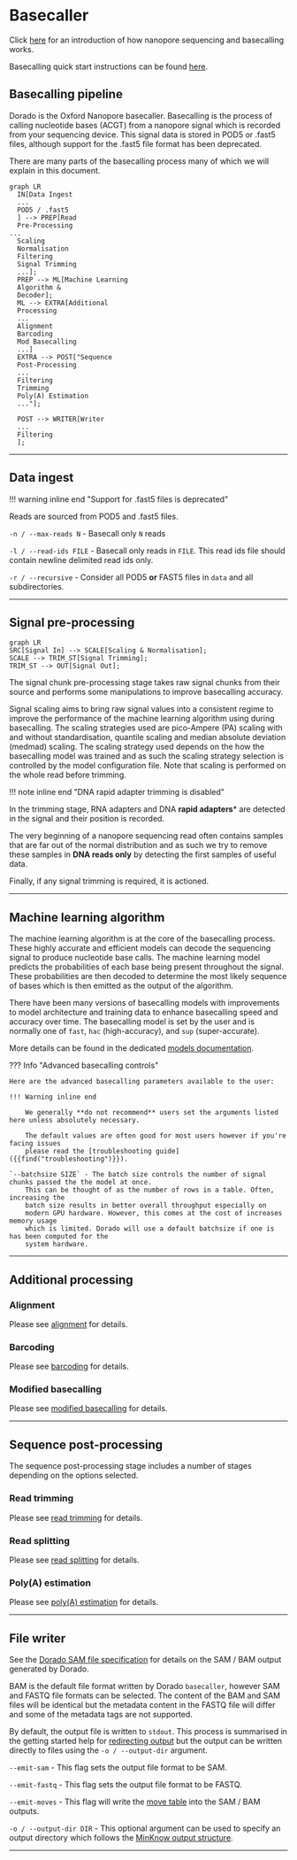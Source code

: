 # Basecaller

Click [here](https://nanoporetech.com/platform/technology/basecalling) for an introduction of how
nanopore sequencing and basecalling works.

Basecalling quick start instructions can be found [here]({{find("simplex")}}).

## Basecalling pipeline

Dorado is the Oxford Nanopore basecaller. Basecalling is the process of calling nucleotide bases (ACGT) from
a nanopore signal which is recorded from your sequencing device. This signal data is stored
in POD5 or .fast5 files, although support for the .fast5 file format has been deprecated.

There are many parts of the basecalling process many of which we will explain in this document.

``` mermaid
graph LR
  IN[Data Ingest
  ...
  POD5 / .fast5
  ] --> PREP[Read
  Pre-Processing
...
  Scaling
  Normalisation
  Filtering
  Signal Trimming
  ...];
  PREP --> ML[Machine Learning
  Algorithm &
  Decoder];
  ML --> EXTRA[Additional
  Processing
  ...
  Alignment
  Barcoding
  Mod Basecalling
  ...]
  EXTRA --> POST["Sequence
  Post-Processing
  ...
  Filtering
  Trimming
  Poly(A) Estimation
  ..."];

  POST --> WRITER[Writer
  ...
  Filtering
  ];
```

---

## Data ingest

!!! warning inline end "Support for .fast5 files is deprecated"

Reads are sourced from POD5 and .fast5 files.

`-n / --max-reads N` - Basecall only `N` reads

`-l / --read-ids FILE` - Basecall only reads in `FILE`. This read ids file should contain newline delimited read ids only.

`-r / --recursive` - Consider all POD5 **or** FAST5 files in `data` and all subdirectories.

---

## Signal pre-processing

```mermaid
graph LR
SRC[Signal In] --> SCALE[Scaling & Normalisation];
SCALE --> TRIM_ST[Signal Trimming];
TRIM_ST --> OUT[Signal Out];
```

The signal chunk pre-processing stage takes raw signal chunks from their source and performs some
manipulations to improve basecalling accuracy.

Signal scaling aims to bring raw signal values into a consistent regime to improve the
performance of the machine learning algorithm using during basecalling.
The scaling strategies used are pico-Ampere (PA) scaling with and
without standardisation, quantile scaling and median absolute deviation (medmad) scaling.
The scaling strategy used depends on the how the basecalling model was trained and as such
the scaling strategy selection is controlled by the model configuration file. Note that scaling is
performed on the whole read before trimming.

!!! note inline end "DNA rapid adapter trimming is disabled"

In the trimming stage, RNA adapters and DNA **rapid adapters*** are detected in the signal
and their position is recorded.

The very beginning of a nanopore sequencing read often contains samples that are far out of
the normal distribution and as such we try to remove these samples in **DNA reads only**
by detecting the first samples of useful data.

Finally, if any signal trimming is required, it is actioned.

---

## Machine learning algorithm

The machine learning algorithm is at the core of the basecalling process. These highly accurate
and efficient models can decode the sequencing signal to produce nucleotide base calls.
The machine learning model predicts the probabilities of each base being present throughout the
signal. These probabilities are then decoded to determine the most likely sequence of bases which
is then emitted as the output of the algorithm.

There have been many versions of basecalling models with improvements to model architecture and
training data to enhance basecalling speed and accuracy over time. The basecalling model
is set by the user and is normally one of `fast`, `hac` (high-accuracy), and `sup` (super-accurate).

More details can be found in the dedicated [models documentation]({{find("models")}}).

??? Info "Advanced basecalling controls"

    Here are the advanced basecalling parameters available to the user:

    !!! Warning inline end

        We generally **do not recommend** users set the arguments listed here unless absolutely necessary.

        The default values are often good for most users however if you're facing issues
        please read the [troubleshooting guide]({{find("troubleshooting")}}).

    `--batchsize SIZE` - The batch size controls the number of signal chunks passed the the model at once.
        This can be thought of as the number of rows in a table. Often, increasing the
        batch size results in better overall throughput especially on
        modern GPU hardware. However, this comes at the cost of increases memory usage
        which is limited. Dorado will use a default batchsize if one is has been computed for the
        system hardware.

---

## Additional processing

### Alignment

Please see [alignment]({{find("alignment")}}) for details.

### Barcoding

Please see [barcoding]({{find("barcoding")}}) for details.

### Modified basecalling

Please see [modified basecalling]({{find("mods")}}) for details.

---

## Sequence post-processing

The sequence post-processing stage includes a number of stages depending on the options selected.

### Read trimming

Please see [read trimming]({{find("read_trimming")}}) for details.

### Read splitting

Please see [read splitting]({{find("read_splitting")}}) for details.

### Poly(A) estimation

Please see [poly(A) estimation]({{find("polya_estimation")}}) for details.

---

## File writer

See the [Dorado SAM file specification]({{find("sam_spec")}}) for details on the SAM / BAM output
generated by Dorado.

BAM is the default file format written by Dorado `basecaller`, however SAM and FASTQ file formats
can be selected. The content of the BAM and SAM files will be identical but the metadata
content in the FASTQ file will differ and some of the metadata tags are not supported.

By default, the output file is written to `stdout`. This process is summarised in the
getting started help for [redirecting output]({{find("index")}}#redirecting-output) but
the output can be written directly to files using the `-o / --output-dir` argument.

`--emit-sam` - This flag sets the output file format to be SAM.

`--emit-fastq` - This flag sets the output file format to be FASTQ.

`--emit-moves` - This flag will write the [move table]({{find("move_table")}}) into the SAM / BAM outputs.

`-o / --output-dir DIR` - This optional argument can be used to specify an output directory which follows the [MinKnow output structure](https://nanoporetech.github.io/ont-output-specifications/latest/minknow/output_structure/).

---
